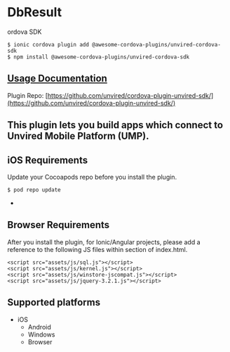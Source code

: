 # DbResult
ordova SDK

```
$ ionic cordova plugin add @awesome-cordova-plugins/unvired-cordova-sdk
$ npm install @awesome-cordova-plugins/unvired-cordova-sdk
```

## [Usage Documentation](https://danielsogl.gitbook.io/awesome-cordova-plugins/plugins/unvired-cordova-sdk/)

Plugin Repo: [https://github.com/unvired/cordova-plugin-unvired-sdk/](https://github.com/unvired/cordova-plugin-unvired-sdk/)

This plugin lets you build apps which connect to Unvired Mobile Platform (UMP).
-
iOS Requirements
-
Update your Cocoapods repo before you install the plugin.
```
$ pod repo update
```
-
Browser Requirements
-
After you install the plugin, for Ionic/Angular projects, please add a reference to the following JS files within <head></head> section of index.html.
```
<script src="assets/js/sql.js"></script>
<script src="assets/js/kernel.js"></script>
<script src="assets/js/winstore-jscompat.js"></script>
<script src="assets/js/jquery-3.2.1.js"></script>
```

## Supported platforms

- iOS
  - Android
  - Windows
  - Browser
  


